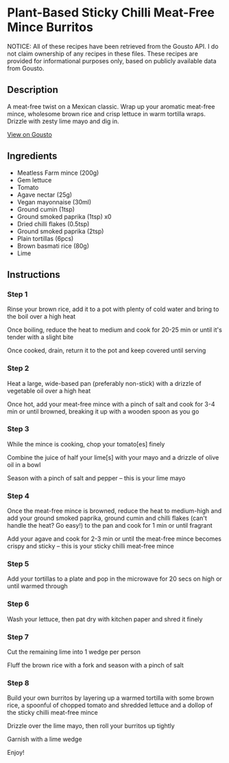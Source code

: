 # Plant-Based Sticky Chilli Meat-Free Mince Burritos

NOTICE: All of these recipes have been retrieved from the Gousto API. I do not claim ownership of any recipes in these files. These recipes are provided for informational purposes only, based on publicly available data from Gousto.

## Description

A meat-free twist on a Mexican classic. Wrap up your aromatic meat-free mince, wholesome brown rice and crisp lettuce in warm tortilla wraps. Drizzle with zesty lime mayo and dig in. 


[View on Gousto](https://www.gousto.co.uk/recipes/cookbook/plant-based-sticky-chilli-meat-free-mince-burritos)

## Ingredients

- Meatless Farm mince (200g)
- Gem lettuce
- Tomato
- Agave nectar (25g)
- Vegan mayonnaise (30ml)
- Ground cumin (1tsp)
- Ground smoked paprika (1tsp) x0
- Dried chilli flakes (0.5tsp)
- Ground smoked paprika (2tsp)
- Plain tortillas (6pcs)
- Brown basmati rice (80g)
- Lime

## Instructions


### Step 1

Rinse your brown rice, add it to a pot with plenty of cold water and bring to the boil over a high heat

Once boiling, reduce the heat to medium and cook for 20-25 min or until it's tender with a slight bite

Once cooked, drain, return it to the pot and keep covered until serving


### Step 2

Heat a large, wide-based pan (preferably non-stick) with a drizzle of vegetable oil over a high heat

Once hot, add your meat-free mince with a pinch of salt and cook for 3-4 min or until browned, breaking it up with a wooden spoon as you go


### Step 3

While the mince is cooking, chop your tomato[es] finely

Combine the juice of half your lime[s] with your mayo and a drizzle of olive oil in a bowl

Season with a pinch of salt and pepper – this is your lime mayo


### Step 4

Once the meat-free mince is browned, reduce the heat to medium-high and add your ground smoked paprika, ground cumin and chilli flakes (can't handle the heat? Go easy!) to the pan and cook for 1 min or until fragrant

Add your agave and cook for 2-3 min or until the meat-free mince becomes crispy and sticky – this is your sticky chilli meat-free mince


### Step 5

Add your tortillas to a plate and pop in the microwave for 20 secs on high or until warmed through


### Step 6

Wash your lettuce, then pat dry with kitchen paper and shred it finely


### Step 7

Cut the remaining lime into 1 wedge per person

Fluff the brown rice with a fork and season with a pinch of salt

### Step 8

Build your own burritos by layering up a warmed tortilla with some brown rice, a spoonful of chopped tomato and shredded lettuce and a dollop of the sticky chilli meat-free mince

Drizzle over the lime mayo, then roll your burritos up tightly

Garnish with a lime wedge

Enjoy!

